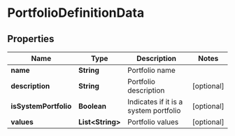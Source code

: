
# PortfolioDefinitionData

## Properties
Name | Type | Description | Notes
------------ | ------------- | ------------- | -------------
**name** | **String** | Portfolio name | 
**description** | **String** | Portfolio description |  [optional]
**isSystemPortfolio** | **Boolean** | Indicates if it is a system portfolio |  [optional]
**values** | **List&lt;String&gt;** | Portfolio values |  [optional]



